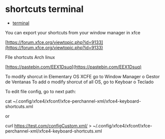 # shortcuts terminal

* [terminal](https://linuxhandbook.com/linux-shortcuts/)


You can export your shortcuts from your window manager in xfce

[https://forum.xfce.org/viewtopic.php?id=9133](https://forum.xfce.org/viewtopic.php?id=9133)

FIle shortcuts Arch linux

[https://pastebin.com/EEX1Dsuq](https://pastebin.com/EEX1Dsuq)

To modify shorcut in Elementary OS XCFE go to Window Manager o Gestor de Ventanas
To add o modify shorcut of all OS, go to Keyboar o Teclado

To edit file config, go to next path:

cat ~/.config/xfce4/xfconf/xfce-perchannel-xml/xfce4-keyboard-shortcuts.xml

or

curl https://test.com/configCustom.xml/ > ~/.config/xfce4/xfconf/xfce-perchannel-xml/xfce4-keyboard-shortcuts.xml
